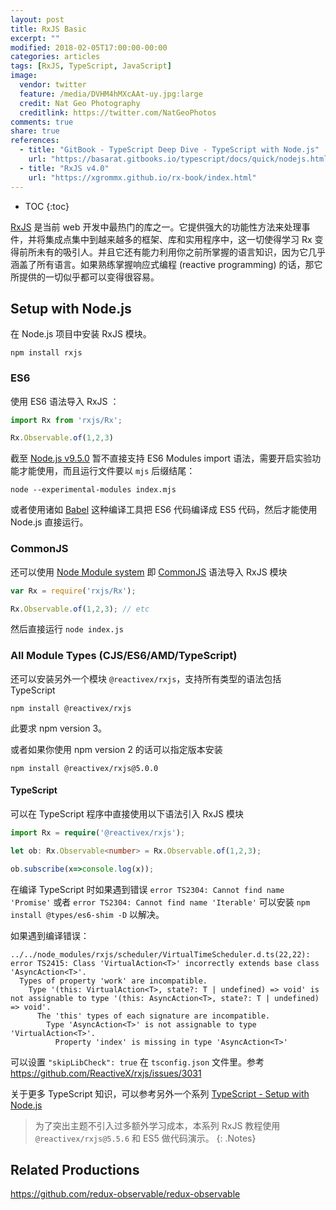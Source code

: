 ```yaml
---
layout: post
title: RxJS Basic
excerpt: ""
modified: 2018-02-05T17:00:00-00:00
categories: articles
tags: [RxJS, TypeScript, JavaScript]
image:
  vendor: twitter
  feature: /media/DVHM4hMXcAAt-uy.jpg:large
  credit: Nat Geo Photography‏
  creditlink: https://twitter.com/NatGeoPhotos
comments: true
share: true
references:
  - title: "GitBook - TypeScript Deep Dive - TypeScript with Node.js"
    url: "https://basarat.gitbooks.io/typescript/docs/quick/nodejs.html"
  - title: "RxJS v4.0"
    url: "https://xgrommx.github.io/rx-book/index.html"
---
```


* TOC
{:toc}

[RxJS][rxjs] 是当前 web 开发中最热门的库之一。它提供强大的功能性方法来处理事件，并将集成点集中到越来越多的框架、库和实用程序中，这一切使得学习 Rx 变得前所未有的吸引人。并且它还有能力利用你之前所掌握的语言知识，因为它几乎涵盖了所有语言。如果熟练掌握响应式编程 (reactive programming) 的话，那它所提供的一切似乎都可以变得很容易。

## Setup with Node.js

在 Node.js 项目中安装 RxJS 模块。

`npm install rxjs`

### ES6

使用 ES6 语法导入 RxJS ：

```javascript
import Rx from 'rxjs/Rx';

Rx.Observable.of(1,2,3)
```

截至 [Node.js v9.5.0][esm] 暂不直接支持 ES6 Modules import 语法，需要开启实验功能才能使用，而且运行文件要以 `mjs` 后缀结尾：

`node --experimental-modules index.mjs`

或者使用诸如 [Babel][babeljs] 这种编译工具把 ES6 代码编译成 ES5 代码，然后才能使用 Node.js 直接运行。

### CommonJS

还可以使用 [Node Module system][modules] 即 [CommonJS][commonjs] 语法导入 RxJS 模块

```javascript
var Rx = require('rxjs/Rx');

Rx.Observable.of(1,2,3); // etc
```

然后直接运行 `node index.js`

### All Module Types (CJS/ES6/AMD/TypeScript)

还可以安装另外一个模块 `@reactivex/rxjs`，支持所有类型的语法包括 TypeScript

`npm install @reactivex/rxjs`

此要求 npm version 3。

或者如果你使用 npm version 2 的话可以指定版本安装

`npm install @reactivex/rxjs@5.0.0`

#### TypeScript

可以在 TypeScript 程序中直接使用以下语法引入 RxJS 模块

```typescript
import Rx = require('@reactivex/rxjs');

let ob: Rx.Observable<number> = Rx.Observable.of(1,2,3);

ob.subscribe(x=>console.log(x));
```

在编译 TypeScript 时如果遇到错误 `error TS2304: Cannot find name 'Promise'` 或者 `error TS2304: Cannot find name 'Iterable'`
可以安装 `npm install @types/es6-shim -D` 以解决。

如果遇到编译错误：

```
../../node_modules/rxjs/scheduler/VirtualTimeScheduler.d.ts(22,22): error TS2415: Class 'VirtualAction<T>' incorrectly extends base class 'AsyncAction<T>'.
  Types of property 'work' are incompatible.
    Type '(this: VirtualAction<T>, state?: T | undefined) => void' is not assignable to type '(this: AsyncAction<T>, state?: T | undefined) => void'.
      The 'this' types of each signature are incompatible.
        Type 'AsyncAction<T>' is not assignable to type 'VirtualAction<T>'.
          Property 'index' is missing in type 'AsyncAction<T>'
```

可以设置 `"skipLibCheck": true` 在 `tsconfig.json` 文件里。参考 https://github.com/ReactiveX/rxjs/issues/3031


关于更多 TypeScript 知识，可以参考另外一个系列 [TypeScript - Setup with Node.js](/articles/typescript-setup-with-nodejs/)


> 为了突出主题不引入过多额外学习成本，本系列 RxJS 教程使用 `@reactivex/rxjs@5.5.6` 和 ES5 做代码演示。
{: .Notes}



## Related Productions

https://github.com/redux-observable/redux-observable




[rxjs]:https://github.com/ReactiveX/rxjs
[esm]:https://nodejs.org/docs/latest-v9.x/api/esm.html
[babeljs]:https://babeljs.io/
[commonjs]:http://requirejs.org/docs/commonjs.html
[modules]:https://nodejs.org/docs/latest/api/modules.html
